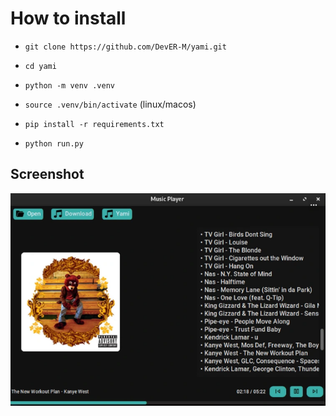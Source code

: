 # How to install

*    `git clone https://github.com/DevER-M/yami.git`

*    `cd yami`

*    `python -m venv .venv`

*    `source .venv/bin/activate` (linux/macos)

* `pip install -r requirements.txt`

* `python run.py`

## Screenshot
![pic](.assets/pic.png)
